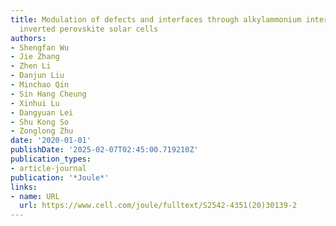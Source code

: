 ```yaml
---
title: Modulation of defects and interfaces through alkylammonium interlayer for efficient
  inverted perovskite solar cells
authors:
- Shengfan Wu
- Jie Zhang
- Zhen Li
- Danjun Liu
- Minchao Qin
- Sin Hang Cheung
- Xinhui Lu
- Dangyuan Lei
- Shu Kong So
- Zonglong Zhu
date: '2020-01-01'
publishDate: '2025-02-07T02:45:00.719210Z'
publication_types:
- article-journal
publication: '*Joule*'
links:
- name: URL
  url: https://www.cell.com/joule/fulltext/S2542-4351(20)30139-2
---
```

